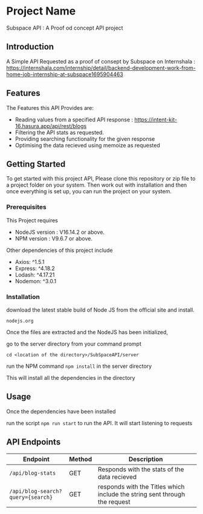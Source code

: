 # Project Name

Subspace API : A Proof od concept API project


## Introduction

A Simple API Requested as a proof of consept by Subspace on Internshala : https://internshala.com/internship/detail/backend-development-work-from-home-job-internship-at-subspace1695904463

## Features

The Features this API Provides are:

- Reading values from a specified API response : https://intent-kit-16.hasura.app/api/rest/blogs
- Filtering the API stats as requested.
- Providing searching functionality for the given response
- Optimising the data recieved using memoize as requested

## Getting Started

To get started with this project API, Please clone this repository or zip file to a project folder on your system.
Then work out with installation and then once everything is set up, you can run the project on your system.

### Prerequisites

This Project requires 
- NodeJS version : V16.14.2 or above.
- NPM version : V9.6.7 or above.

Other dependencies of this project include 

- Axios: ^1.5.1
- Express: ^4.18.2
- Lodash: ^4.17.21
- Nodemon: ^3.0.1

### Installation

download the latest stable build of Node JS from the official site and install.

`nodejs.org`

Once the files are extracted and the NodeJS has been initialized,

go to the server directory from your command prompt

`cd <location of the directory>/SubSpaceAPI/server`

run the NPM command `npm install` in the server directory

This will install all the dependencies in the directory

## Usage

Once the dependencies have been installed

run the script `npm run start` to run the API. It will start listening to requests

## API Endpoints


| Endpoint                                | Method | Description                                                                  |
| --------------------------------------- | ------ | ---------------------------------------------------------------------------- |
| `/api/blog-stats`                       | GET    | Responds with the stats of the data recieved                                 |
| `/api/blog-search?query={search}`       | GET    | responds with the Titles which include the string sent through the request   |
